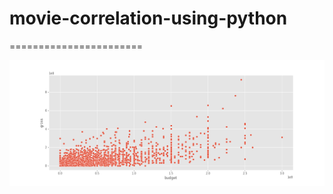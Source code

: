 # movie-correlation-using-python
=======================

![Certificate](https://github.com/asadwaris/movie-correlation-using-python/blob/main/budget%20vs%20gross.png)
